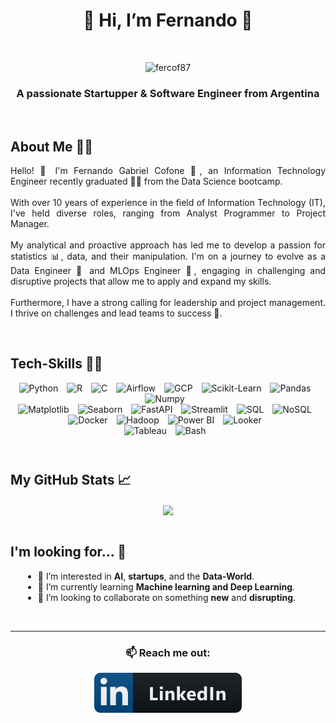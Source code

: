 <h1 align="center">👋 Hi, I’m Fernando 👋</h1>
<br>
<p align="center"> <img src="https://komarev.com/ghpvc/?username=fercof87&label=Profile%20views&color=0e75b6&style=flat" alt="fercof87" /> </p>
<h3 align="center">A passionate Startupper & Software Engineer from Argentina</h3>
<br>
<h2>About Me 👨‍💻</h2>
<p align="justify">
  Hello! 👋 I'm Fernando Gabriel Cofone 🤵, an Information Technology Engineer recently graduated 👨‍🎓 from the Data Science bootcamp.<br><br>
  With over 10 years of experience in the field of Information Technology (IT), I've held diverse roles, ranging from Analyst Programmer to Project Manager.<br><br>
  My analytical and proactive approach has led me to develop a passion for statistics 📊, data, and their manipulation. I'm on a journey to evolve as a Data Engineer 🔧 and MLOps Engineer 🤖, engaging in challenging and disruptive projects that allow me to apply and expand my skills.<br><br>
  Furthermore, I have a strong calling for leadership and project management. I thrive on challenges and lead teams to success 🌟. <br>
</p>
<br>
<h2>Tech-Skills 👨‍🚀</h2>
<div align="center" style="margin-bottom: 10px;">

  <!-- Primera línea (8 elementos) -->
  <img src="https://img.shields.io/badge/Python-3776AB?logo=python&logoColor=white" alt="Python" style="width: 100px; height: 30px; margin-right: 10px;">
  <img src="https://img.shields.io/badge/R-276DC3?logo=r&logoColor=white" alt="R" style="width: 100px; height: 30px; margin-right: 10px;">
  <img src="https://img.shields.io/badge/C-A8B9CC?logo=c&logoColor=white" alt="C" style="width: 100px; height: 30px; margin-right: 10px;">
  <img src="https://img.shields.io/badge/Airflow-017CEE?logo=apache-airflow&logoColor=white" alt="Airflow" style="width: 100px; height: 30px; margin-right: 10px;">
  <img src="https://img.shields.io/badge/GCP-4285F4?logo=google-cloud&logoColor=white" alt="GCP" style="width: 100px; height: 30px; margin-right: 10px;">
  <img src="https://img.shields.io/badge/Scikit_Learn-F7931E?logo=scikit-learn&logoColor=white" alt="Scikit-Learn" style="width: 100px; height: 30px; margin-right: 10px;">
  <img src="https://img.shields.io/badge/Pandas-150458?logo=pandas&logoColor=white" alt="Pandas" style="width: 100px; height: 30px; margin-right: 10px;">
  <img src="https://img.shields.io/badge/Numpy-013243?logo=numpy&logoColor=white" alt="Numpy" style="width: 100px; height: 30px; margin-right: 10px;">
  <br>
  <!-- Segunda línea (6 elementos) -->
  <img src="https://img.shields.io/badge/Matplotlib-3776AB?logo=python&logoColor=white" alt="Matplotlib" style="width: 100px; height: 30px; margin-right: 10px;">
  <img src="https://img.shields.io/badge/Seaborn-3776AB?logo=python&logoColor=white" alt="Seaborn" style="width: 100px; height: 30px; margin-right: 10px;">
  <img src="https://img.shields.io/badge/FastAPI-009688?logo=fastapi&logoColor=white" alt="FastAPI" style="width: 100px; height: 30px; margin-right: 10px;">
  <img src="https://img.shields.io/badge/Streamlit-FF4B4B?logo=streamlit&logoColor=white" alt="Streamlit" style="width: 100px; height: 30px; margin-right: 10px;">
  <img src="https://img.shields.io/badge/SQL-4479A1?logo=sql&logoColor=white" alt="SQL" style="width: 100px; height: 30px; margin-right: 10px;">
  <img src="https://img.shields.io/badge/NoSQL-4DB33D?logo=mongodb&logoColor=white" alt="NoSQL" style="width: 100px; height: 30px; margin-right: 10px;">
  <br>
  <!-- Tercera línea (4 elementos) -->
  <img src="https://img.shields.io/badge/Docker-2496ED?logo=docker&logoColor=white" alt="Docker" style="width: 100px; height: 30px; margin-right: 10px;">
  <img src="https://img.shields.io/badge/Hadoop-FC6526?logo=apache-hadoop&logoColor=white" alt="Hadoop" style="width: 100px; height: 30px; margin-right: 10px;">
  <img src="https://img.shields.io/badge/Power_BI-F2C811?logo=power-bi&logoColor=white" alt="Power BI" style="width: 100px; height: 30px; margin-right: 10px;">
  <img src="https://img.shields.io/badge/Looker-0051AB?logo=looker&logoColor=white" alt="Looker" style="width: 100px; height: 30px; margin-right: 10px;">
  <br>
  <!-- Cuarta línea (2 elementos) -->
  <img src="https://img.shields.io/badge/Tableau-E97627?logo=tableau&logoColor=white" alt="Tableau" style="width: 100px; height: 30px; margin-right: 10px;">
  <img src="https://img.shields.io/badge/Bash-4EAA25?logo=gnu-bash&logoColor=white" alt="Bash" style="width: 100px; height: 30px; margin-right: 10px;">

</div>
<br>
<h2>My GitHub Stats 📈</h2>
<div align="center">
  <a href="https://github.com/fercof87/github-readme-stats">
      <img height=200 align="center" src="https://github-readme-stats.vercel.app/api?username=fercof87&theme=tokyonight" />
  </a>
</div>
<br>
<h2>I'm looking for... 🔎</h2>
<div align="left">
  <ul style="list-style-type: disc; margin-left: 20px;">
    <li>👀 I’m interested in <strong>AI</strong>, <strong>startups</strong>, and the <strong>Data-World</strong>.</li>
    <li>🤖 I’m currently learning <strong>Machine learning and Deep Learning</strong>.</li>
    <li>💪 I’m looking to collaborate on something <strong>new</strong> and <strong>disrupting</strong>.</li>
  </ul>
</div>
<br>
<hr>
<h3 align="center">📫 Reach me out:</h3>
<div align="center">
  <a href="https://www.linkedin.com/in/fercof87/">
    <img src="https://github.com/MikeCodesDotNET/ColoredBadges/raw/master/svg/social/linkedin.svg" alt="linkedin" style="max-width: 100%;">
  </a>
</div>

